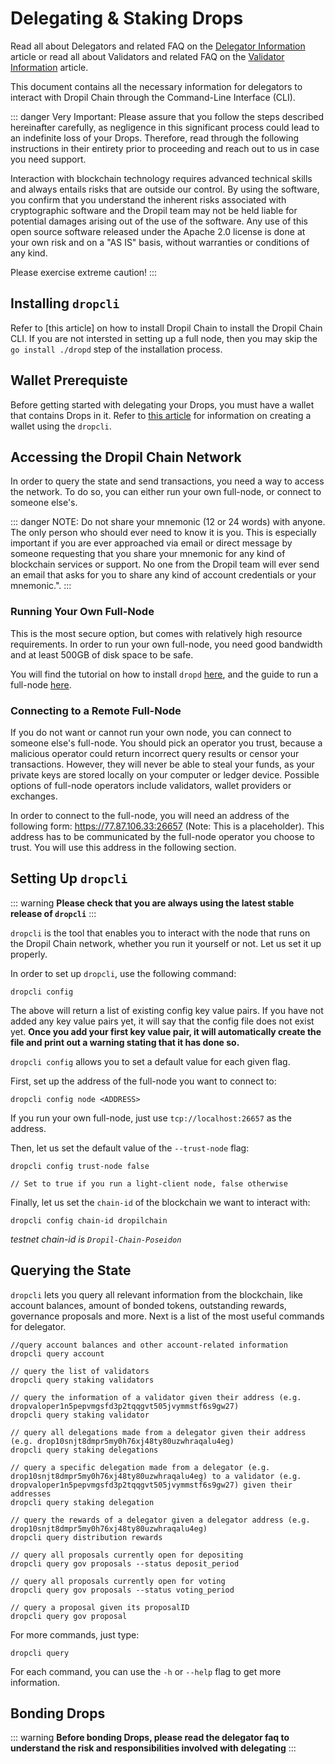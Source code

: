 # Delegating & Staking Drops

Read all about Delegators and related FAQ on the [Delegator Information](../delegators) article or read all about Validators and related FAQ on the [Validator Information](../validators) article.

This document contains all the necessary information for delegators to interact with Dropil Chain through the Command-Line Interface (CLI).


::: danger Very Important: 
Please assure that you follow the steps described hereinafter carefully, as negligence in this significant process could lead to an indefinite loss of your Drops. Therefore, read through the following instructions in their entirety prior to proceeding and reach out to us in case you need support.

Interaction with blockchain technology requires advanced technical skills and always entails risks that are outside our control. By using the software, you confirm that you understand the inherent risks associated with cryptographic software and the Dropil team may not be held liable for potential damages arising out of the use of the software. Any use of this open source software released under the Apache 2.0 license is done at your own risk and on a "AS IS" basis, without warranties or conditions of any kind. 

Please exercise extreme caution!
:::

## Installing `dropcli`

Refer to [this article] on how to install Dropil Chain to install the Dropil Chain CLI. If you are not intersted in setting up a full node, then you may skip the `go install ./dropd` step of the installation process.

## Wallet Prerequiste

Before getting started with delegating your Drops, you must have a wallet that contains Drops in it. Refer to [this article](create-wallet) for information on creating a wallet using the `dropcli`.

## Accessing the Dropil Chain Network

In order to query the state and send transactions, you need a way to access the network. To do so, you can either run your own full-node, or connect to someone else's.

::: danger NOTE: 
Do not share your mnemonic (12 or 24 words) with anyone. The only person who should ever need to know it is you. This is especially important if you are ever approached via email or direct message by someone requesting that you share your mnemonic for any kind of blockchain services or support. No one from the Dropil team will ever send an email that asks for you to share any kind of account credentials or your mnemonic.". 
:::

### Running Your Own Full-Node
This is the most secure option, but comes with relatively high resource requirements. In order to run your own full-node, you need good bandwidth and at least 500GB of disk space to be safe.

You will find the tutorial on how to install `dropd` [here](/info/getting-started/), and the guide to run a full-node [here](full-node).

### Connecting to a Remote Full-Node
If you do not want or cannot run your own node, you can connect to someone else's full-node. You should pick an operator you trust, because a malicious operator could return incorrect query results or censor your transactions. However, they will never be able to steal your funds, as your private keys are stored locally on your computer or ledger device. Possible options of full-node operators include validators, wallet providers or exchanges.

In order to connect to the full-node, you will need an address of the following form: https://77.87.106.33:26657 (Note: This is a placeholder). This address has to be communicated by the full-node operator you choose to trust. You will use this address in the following section.

## Setting Up `dropcli`

::: warning 
**Please check that you are always using the latest stable release of `dropcli`** 
:::

`dropcli` is the tool that enables you to interact with the node that runs on the Dropil Chain network, whether you run it yourself or not. Let us set it up properly.

In order to set up `dropcli`, use the following command:

```
dropcli config
```

The above will return a list of existing config key value pairs. If you have not added any key value pairs yet, it will say that the config file does not exist yet. **Once you add your first key value pair, it will automatically create the file and print out a warning stating that it has done so.**

`dropcli config` allows you to set a default value for each given flag.

First, set up the address of the full-node you want to connect to:

```
dropcli config node <ADDRESS>
```

If you run your own full-node, just use `tcp://localhost:26657` as the address.

Then, let us set the default value of the `--trust-node` flag:

```
dropcli config trust-node false 

// Set to true if you run a light-client node, false otherwise
```

Finally, let us set the `chain-id` of the blockchain we want to interact with:

```
dropcli config chain-id dropilchain
```

_testnet chain-id is `Dropil-Chain-Poseidon`_

## Querying the State

`dropcli` lets you query all relevant information from the blockchain, like account balances, amount of bonded tokens, outstanding rewards, governance proposals and more. Next is a list of the most useful commands for delegator.

```
//query account balances and other account-related information 
dropcli query account 

// query the list of validators 
dropcli query staking validators 

// query the information of a validator given their address (e.g. dropvaloper1n5pepvmgsfd3p2tqqgvt505jvymmstf6s9gw27) 
dropcli query staking validator 

// query all delegations made from a delegator given their address (e.g. drop10snjt8dmpr5my0h76xj48ty80uzwhraqalu4eg) 
dropcli query staking delegations 

// query a specific delegation made from a delegator (e.g. drop10snjt8dmpr5my0h76xj48ty80uzwhraqalu4eg) to a validator (e.g. dropvaloper1n5pepvmgsfd3p2tqqgvt505jvymmstf6s9gw27) given their addresses 
dropcli query staking delegation 

// query the rewards of a delegator given a delegator address (e.g. drop10snjt8dmpr5my0h76xj48ty80uzwhraqalu4eg) 
dropcli query distribution rewards 

// query all proposals currently open for depositing 
dropcli query gov proposals --status deposit_period 

// query all proposals currently open for voting 
dropcli query gov proposals --status voting_period 

// query a proposal given its proposalID 
dropcli query gov proposal
```

For more commands, just type:

```
dropcli query
```

For each command, you can use the `-h` or `--help` flag to get more information.

## Bonding Drops

::: warning
**Before bonding Drops, please read the delegator faq to understand the risk and responsibilities involved with delegating**
:::